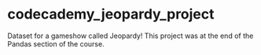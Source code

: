 # codecademy_jeopardy_project

Dataset for a gameshow called Jeopardy! This project was at the end of the Pandas section of the course.
